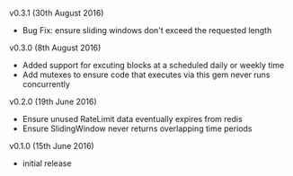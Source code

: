 v0.3.1 (30th August 2016)
* Bug Fix: ensure sliding windows don't exceed the requested length

v0.3.0 (8th August 2016)
* Added support for excuting blocks at a scheduled daily or weekly time
* Add mutexes to ensure code that executes via this gem never runs concurrently

v0.2.0 (19th June 2016)
* Ensure unused RateLimit data eventually expires from redis
* Ensure SlidingWindow never returns overlapping time periods

v0.1.0 (15th June 2016)
* initial release
